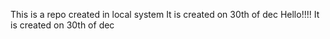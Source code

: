This is a repo created in local system
It is created on 30th of dec
Hello!!!!
It is created on 30th of dec
